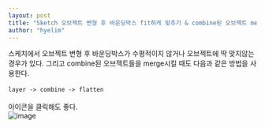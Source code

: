 ```yaml
---
layout: post
title: "Sketch 오브젝트 변형 후 바운딩박스 fit하게 맞추기 & combine된 오브젝트 merge"
author: "hyelim"
---
```


스케치에서 오브젝트 변형 후 바운딩박스가 수평적이지 않거나 오브젝트에 딱 맞지않는 경우가 있다. 그리고 combine된 오브젝트들을 merge시킬 때도 다음과 같은 방법을 사용한다.<br><br>
`layer -> combine -> flatten`<br><br>
아이콘을 클릭해도 좋다.<br>
![image](https://user-images.githubusercontent.com/34228953/33706286-fa864e72-db76-11e7-9577-b369edf7f18a.png)
